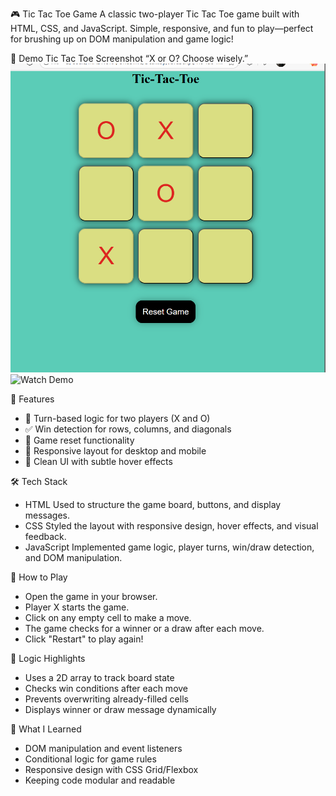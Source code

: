 🎮 Tic Tac Toe Game
A classic two-player Tic Tac Toe game built with HTML, CSS, and JavaScript.
Simple, responsive, and fun to play—perfect for brushing up on DOM manipulation and game logic!


📸 Demo
Tic Tac Toe Screenshot
“X or O? Choose wisely.”
![Watch Game](https://github.com/MadhuraFadatare/Tic-Tac-Toe-Game/blob/main/Screenshot%202025-09-01%20223753.png)
![Watch Demo]()

🚀 Features
- 🧠 Turn-based logic for two players (X and O)
- ✅ Win detection for rows, columns, and diagonals
- 🔁 Game reset functionality
- 📱 Responsive layout for desktop and mobile
- 🎨 Clean UI with subtle hover effects

🛠️ Tech Stack
- HTML
Used to structure the game board, buttons, and display messages.
- CSS
Styled the layout with responsive design, hover effects, and visual feedback.
- JavaScript
Implemented game logic, player turns, win/draw detection, and DOM manipulation.





🧩 How to Play
- Open the game in your browser.
- Player X starts the game.
- Click on any empty cell to make a move.
- The game checks for a winner or a draw after each move.
- Click "Restart" to play again!

🧠 Logic Highlights
- Uses a 2D array to track board state
- Checks win conditions after each move
- Prevents overwriting already-filled cells
- Displays winner or draw message dynamically

🎯 What I Learned
- DOM manipulation and event listeners
- Conditional logic for game rules
- Responsive design with CSS Grid/Flexbox
- Keeping code modular and readable


